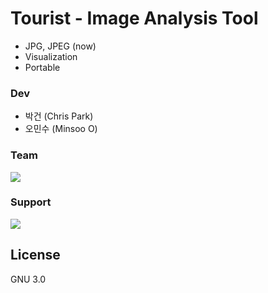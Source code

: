 # Tourist - Image Analysis Tool


  - JPG, JPEG (now)
  - Visualization
  - Portable

### Dev
   - 박건 (Chris Park)
   - 오민수 (Minsoo O)

### Team

[![](https://scontent-icn1-1.xx.fbcdn.net/v/t1.0-1/c73.0.200.200/p200x200/1972253_1489750137968167_6991367922388166374_n.png?oh=d7f8ff37e04fc11e9c54764833a661c6&oe=5983478E)](https://www.facebook.com/exploitforme)
  
### Support

[![](https://scontent-hkg3-1.xx.fbcdn.net/v/t1.0-1/p200x200/1975256_467920220003343_157359973_n.png?oh=4a56e608bd84667fbe16da14801edd33&oe=59816471E)](https://www.facebook.com/naverd2)



License
----

GNU 3.0
